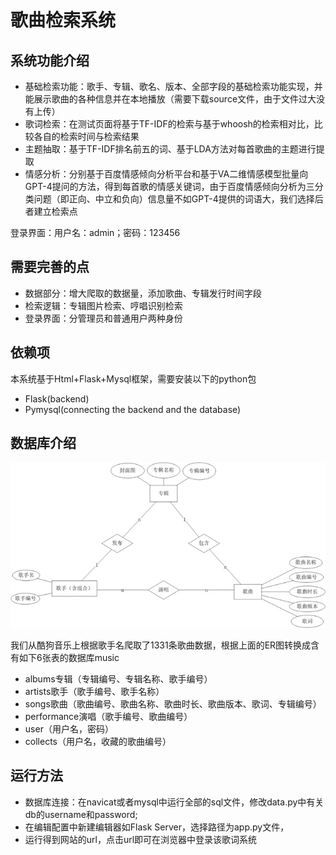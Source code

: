 # 歌曲检索系统
  
## 系统功能介绍
- 基础检索功能：歌手、专辑、歌名、版本、全部字段的基础检索功能实现，并能展示歌曲的各种信息并在本地播放（需要下载source文件，由于文件过大没有上传）
- 歌词检索：在测试页面将基于TF-IDF的检索与基于whoosh的检索相对比，比较各自的检索时间与检索结果
- 主题抽取：基于TF-IDF排名前五的词、基于LDA方法对每首歌曲的主题进行提取
- 情感分析：分别基于百度情感倾向分析平台和基于VA二维情感模型批量向GPT-4提问的方法，得到每首歌的情感关键词，由于百度情感倾向分析为三分类问题（即正向、中立和负向）信息量不如GPT-4提供的词语大，我们选择后者建立检索点

登录界面：用户名：admin；密码：123456

## 需要完善的点
- 数据部分：增大爬取的数据量，添加歌曲、专辑发行时间字段
- 检索逻辑：专辑图片检索、哼唱识别检索
- 登录界面：分管理员和普通用户两种身份

## 依赖项
本系统基于Html+Flask+Mysql框架，需要安装以下的python包
- Flask(backend)
- Pymysql(connecting the backend and the database)

## 数据库介绍
![alt text](image.png)


我们从酷狗音乐上根据歌手名爬取了1331条歌曲数据，根据上面的ER图转换成含有如下6张表的数据库music
- albums专辑（专辑编号、专辑名称、歌手编号）
- artists歌手（歌手编号、歌手名称）
- songs歌曲（歌曲编号、歌曲名称、歌曲时长、歌曲版本、歌词、专辑编号）
- performance演唱（歌手编号、歌曲编号）
- user（用户名，密码）
- collects（用户名，收藏的歌曲编号）

## 运行方法
- 数据库连接：在navicat或者mysql中运行全部的sql文件，修改data.py中有关db的username和password;
- 在编辑配置中新建编辑器如Flask Server，选择路径为app.py文件，
- 运行得到网站的url，点击url即可在浏览器中登录该歌词系统
